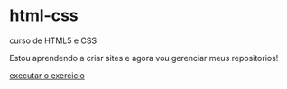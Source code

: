 # html-css
 curso de HTML5 e CSS

 Estou aprendendo a criar sites e agora vou gerenciar meus repositorios!

 <a href="https://matheuzin0.github.io/html-css/exercicios/ex003/index.html"> executar o exercicio </a>
